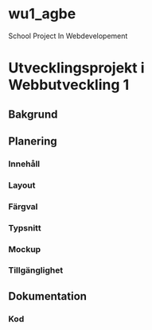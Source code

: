 # wu1_agbe
School Project In Webdevelopement

# Utvecklingsprojekt i Webbutveckling 1

## Bakgrund

## Planering
### Innehåll
### Layout
### Färgval
### Typsnitt
### Mockup
### Tillgänglighet


## Dokumentation
### Kod
